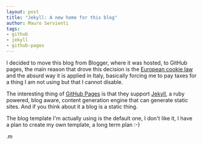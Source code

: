 ```yaml
---
layout: post
title: "Jekyll: A new home for this blog"
author: Mauro Servienti
tags:
- github
- jekyll
- github-pages
---
```


I decided to move this blog from Blogger, where it was hosted, to GitHub pages, the main reason that drove this decision is the [European cookie law](http://www.cookielaw.org/the-cookie-law/) and the absurd way it is applied in Italy, basically forcing me to pay taxes for a thing I am not using but that I cannot disable.

The interesting thing of [GitHub Pages](https://pages.github.com/) is that they support [Jekyll](http://jekyllrb.com), a ruby powered, blog aware, content generation engine that can generate static sites. And if you think about it a blog is a static thing. 

The blog template I'm actually using is the default one, I don't like it, I have a plan to create my own template, a long term plan :-)

.m